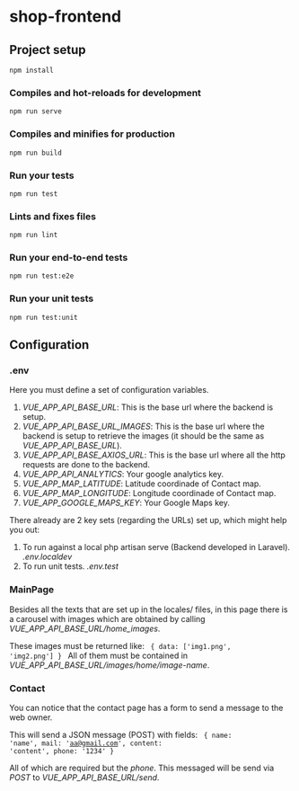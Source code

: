# shop-frontend

## Project setup
```
npm install
```

### Compiles and hot-reloads for development
```
npm run serve
```

### Compiles and minifies for production
```
npm run build
```

### Run your tests
```
npm run test
```

### Lints and fixes files
```
npm run lint
```

### Run your end-to-end tests
```
npm run test:e2e
```

### Run your unit tests
```
npm run test:unit
```


## Configuration

### .env
Here you must define a set of configuration variables.
1. _VUE_APP_API_BASE_URL_: This is the base url where the backend is setup.
2. _VUE_APP_API_BASE_URL_IMAGES_: This is the base url where the backend is setup to retrieve the images (it should be the same as _VUE_APP_API_BASE_URL_).
3. _VUE_APP_API_BASE_AXIOS_URL_: This is the base url where all the http requests are done to the backend.
4. _VUE_APP_API_ANALYTICS_: Your google analytics key.
5. _VUE_APP_MAP_LATITUDE_: Latitude coordinade of Contact map.
6. _VUE_APP_MAP_LONGITUDE_: Longitude coordinade of Contact map.
7. _VUE_APP_GOOGLE_MAPS_KEY_: Your Google Maps key.

There already are 2 key sets (regarding the URLs) set up, which might help you out:
1. To run against a local php artisan serve (Backend developed in Laravel). _.env.localdev_
2. To run unit tests. _.env.test_

### MainPage
Besides all the texts that are set up in the locales/ files, in this page there is a carousel with images which are obtained by calling _VUE_APP_API_BASE_URL/home_images_.

These images must be returned like:
<code>
{ 
  data: ['img1.png', 'img2.png']
}
</code>
All of them must be contained in _VUE_APP_API_BASE_URL/images/home/image-name_.

### Contact
You can notice that the contact page has a form to send a message to the web owner.

This will send a JSON message (POST) with fields:
<code>
{
  name: 'name',
  mail: 'aa@gmail.com',
  content: 'content',
  phone: '1234'
}
</code>

All of which are required but the _phone_.
This messaged will be send via _POST_ to _VUE_APP_API_BASE_URL/send_.

